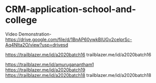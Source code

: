 # CRM-application-school-and-college

Video Demonstration-https://drive.google.com/file/d/1BnAP60ywkBIUGv2celprSc-Aq4Nlta2O/view?usp=drivesd

https://trailblazer.me/id/a2020batch16
trailblazer.me/id/a2020batch16

https://trailblazer.me/id/amuruganantham1
https://trailblazer.me/id/a2020batch19
https://trailblazer.me/id/a2020batch18
trailblazer.me/id/a2020batch18
